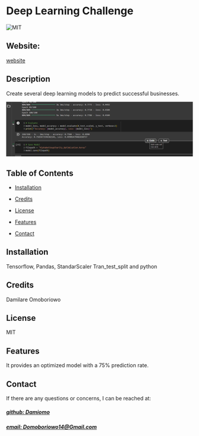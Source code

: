 # Deep Learning Challenge
![MIT](https://img.shields.io/badge/License-MIT-blue)

## Website: 
[website](https://github.com/Damiomo/deep-learning-challenge)

## Description
Create several deep learning models to predict successful businesses.

![app_image](mockup.png)

## Table of Contents
- [Installation](#installation)

- [Credits](#credits)
- [License](#license)
- [Features](#features)

- [Contact](#contact)

## Installation
Tensorflow, Pandas, StandarScaler Tran_test_split and python



## Credits
Damilare Omoboriowo

## License
MIT

## Features
It provides an optimized model with a 75% prediction rate.



## Contact
If there are any questions or concerns, I can be reached at:
##### [github: Damiomo](https://github.com/Damiomo)
##### [email: Domoboriowo14@Gmail.com](mailto:Domoboriowo14@Gmail.com)
